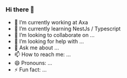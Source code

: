 ### Hi there 👋

- 🔭 I’m currently working at Axa
- 🌱 I’m currently learning NestJs / Typescript
- 👯 I’m looking to collaborate on ...
- 🤔 I’m looking for help with ...
- 💬 Ask me about ...
- 📫 How to reach me: ...
- 😄 Pronouns: ...
- ⚡ Fun fact: ...

